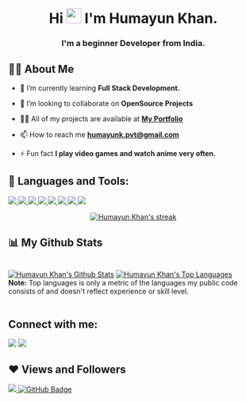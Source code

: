 <!-- <a href="#"><img width="100%" height="auto" src="https://i.imgur.com/iXuL1HG.png" height="175px"/></a> -->

<h1 align="center">Hi <img src="https://raw.githubusercontent.com/MartinHeinz/MartinHeinz/master/wave.gif" width="30px"> I'm Humayun Khan.</h1>
<h3 align="center">I'm a beginner Developer from India.</h3>


## 🙋‍♂️ About Me

- 🌱 I’m currently learning **Full Stack Development.**

- 👯 I’m looking to collaborate on **OpenSource Projects**

- 👨‍💻 All of my projects are available at **[My Portfolio](https://humayunk01.github.io/portfolio/)**

- 📫 How to reach me **humayunk.pvt@gmail.com**

- ⚡ Fun fact **I play video games and watch anime very often.**

## 🚀 Languages and Tools:

<p align="left"> 
    <a href="https://developer.mozilla.org/en-US/docs/Web/JavaScript" target="_blank"> <img src="https://img.icons8.com/color/48/000000/javascript.png"/> </a> 
    <a href="https://www.w3.org/html/" target="_blank"> <img src="https://img.icons8.com/color/48/000000/html-5.png"/> </a> 
    <a href="https://www.w3schools.com/css/" target="_blank"> <img src="https://img.icons8.com/color/48/000000/css3.png"/> </a>   
    <a href="https://git-scm.com/" target="_blank"> <img src="https://img.icons8.com/color/48/000000/git.png"/> </a>
    <a href="https://www.python.org/" target="_blank"> <img src="https://img.icons8.com/color/48/000000/python.png"/> </a>
    <a href="https://developer.android.com/studio" target="_blank"> <img src="https://img.icons8.com/color/48/null/android-studio"/> </a>
    <a href="https://www.java.com/en/" target="_blank"> <img src="https://img.icons8.com/color/48/null/java-coffee-cup-logo--v1.png"/> </a>
    <a href="https://www.php.net/" target="_blank"> <img src="https://img.icons8.com/dusk/64/null/php-logo.png"/> </a>
</p>

<p align="center">
    <a href="https://github.com/HumayunnK01/github-readme-streak-stats">
        <img title="🔥 Get streak stats for your profile at git.io/streak-stats" alt="Humayun Khan's streak" src="https://github-readme-streak-stats.herokuapp.com/?user=HumayunK01&theme=black-ice&hide_border=true&stroke=0000&background=060A0CD0"/>
    </a>
</p>

## 📊 My Github Stats

  <br/>
    <a href="https://github.com/HumayunK01/github-readme-stats"><img alt="Humayun Khan's Github Stats" src="https://github-readme-stats.vercel.app/api?username=HumayunK01&show_icons=true&count_private=true&theme=react&hide_border=true&bg_color=0D1117" /></a>
  <a href="https://github.com/HumayunK01/github-readme-stats"><img alt="Humayun Khan's Top Languages" src="https://github-readme-stats.vercel.app/api/top-langs/?username=HumayunK01&langs_count=8&count_private=true&layout=compact&theme=react&hide_border=true&bg_color=0D1117" /></a>
  <br/>
  <b>Note:</b> Top languages is only a metric of the languages my public code consists of and doesn't reflect experience or skill level.


<br/>
<br/>

## Connect with me:
<p align="left">
<a href = "https://www.linkedin.com/in/humayun-k-b7943121b/"><img src="https://img.icons8.com/fluent/48/000000/linkedin.png"/></a>
<a href = "https://www.instagram.com/idkhumayun/"><img src="https://img.icons8.com/fluent/48/000000/instagram-new.png"/></a>
</p>

## ❤ Views and Followers
<a href="https://github.com/Meghna-DAS/github-profile-views-counter">
    <img src="https://komarev.com/ghpvc/?username=HumayunK01">
</a>
<a href="https://github.com/HumayunK01?tab=followers"><img src="https://img.shields.io/github/followers/SohailMulla?label=Followers&style=social" alt="GitHub Badge"></a>
